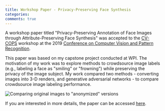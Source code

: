 ```yaml
---
title: Workshop Paper - Privacy-Preserving Face Synthesis
categories: 
comments: true
---
```


A workshop paper titled "Privacy-Preserving Annotation of Face Images through Attribute-Preserving Face Synthesis"
was accepted to the [CV-COPS](https://cvcops19.cispa.saarland/#call) workshop at the 2019 [Conference on Computer Vision and Pattern Recognition](https://cvpr2019.thecvf.com/).

This paper was based on my capstone project conducted at WPI. The motivation of my work was to explore methods
to crowdsource image labels (e.g., labeling a face as "smiling" or "frowning") while preserving the privacy of the 
image subject. My work compared two methods - converting images into 3-D renders, and generative adversarial networks -
to compare crowdsource image labeling performance.

![Comparing original images to "anonymized" versions](https://solashirai.github.io/assets/img/anon-image-compare.png)

If you are interested in more details, the paper can be accessed [here](https://openaccess.thecvf.com/content_CVPRW_2019/papers/CV-COPS/Shirai_Privacy-Preserving_Annotation_of_Face_Images_Through_Attribute-Preserving_Face_Synthesis_CVPRW_2019_paper.pdf).

 
